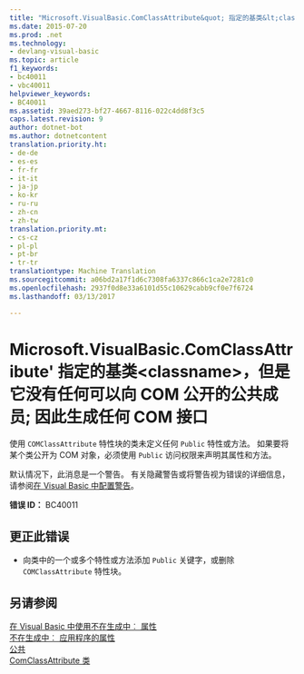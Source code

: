 ```yaml
---
title: "Microsoft.VisualBasic.ComClassAttribute&quot; 指定的基类&lt;classname&gt;，但是它没有任何可以向 COM 公开的公共成员; 因此生成任何 COM 接口 |Microsoft 文档"
ms.date: 2015-07-20
ms.prod: .net
ms.technology:
- devlang-visual-basic
ms.topic: article
f1_keywords:
- bc40011
- vbc40011
helpviewer_keywords:
- BC40011
ms.assetid: 39aed273-bf27-4667-8116-022c4dd8f3c5
caps.latest.revision: 9
author: dotnet-bot
ms.author: dotnetcontent
translation.priority.ht:
- de-de
- es-es
- fr-fr
- it-it
- ja-jp
- ko-kr
- ru-ru
- zh-cn
- zh-tw
translation.priority.mt:
- cs-cz
- pl-pl
- pt-br
- tr-tr
translationtype: Machine Translation
ms.sourcegitcommit: a06bd2a17f1d6c7308fa6337c866c1ca2e7281c0
ms.openlocfilehash: 2937f0d8e33a6101d55c10629cabb9cf0e7f6724
ms.lasthandoff: 03/13/2017

---
```

# <a name="39microsoftvisualbasiccomclassattribute39-is-specified-for-class-39ltclassnamegt39-but-it-has-no-public-members-that-can-be-exposed-to-com-therefore-no-com-interfaces-are-generated"></a>Microsoft.VisualBasic.ComClassAttribute' 指定的基类&lt;classname&gt;，但是它没有任何可以向 COM 公开的公共成员; 因此生成任何 COM 接口
使用 `COMClassAttribute` 特性块的类未定义任何 `Public` 特性或方法。 如果要将某个类公开为 COM 对象，必须使用 `Public` 访问权限来声明其属性和方法。  
  
 默认情况下，此消息是一个警告。 有关隐藏警告或将警告视为错误的详细信息，请参阅[在 Visual Basic 中配置警告](https://docs.microsoft.com/visualstudio/ide/configuring-warnings-in-visual-basic)。  
  
 **错误 ID：** BC40011  
  
## <a name="to-correct-this-error"></a>更正此错误  
  
-   向类中的一个或多个特性或方法添加 `Public` 关键字，或删除 `COMClassAttribute` 特性块。  
  
## <a name="see-also"></a>另请参阅  
 [在 Visual Basic 中使用不在生成中︰ 属性](http://msdn.microsoft.com/en-us/22231318-8a40-49af-9245-e0aab723563b)   
 [不在生成中︰ 应用程序的属性](http://msdn.microsoft.com/en-us/2b1703ed-4437-49b3-bc0b-568094324f47)   
 [公共](../../visual-basic/language-reference/modifiers/public.md)   
 [ComClassAttribute 类](http://msdn.microsoft.com/en-us/5c2f0835-9210-47dc-bc59-5c1769953574)
